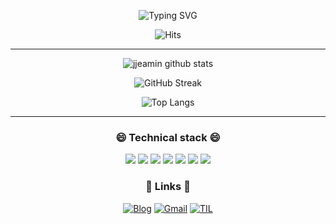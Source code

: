 
<div align=center>

![Typing SVG](https://readme-typing-svg.herokuapp.com?lines=Munju's+learning+challenge+😝)

</div>

<div align=center>

![Hits](https://hits.seeyoufarm.com/api/count/incr/badge.svg?url=https%3A%2F%2Fgithub.com%2Fannmunju&count_bg=%23DC5F5F&title_bg=%23555555&icon=&icon_color=%23E7E7E7&title=hits&edge_flat=false)

 
</div>

-----

<div align=center>
   
   ![jjeamin github stats](https://github-readme-stats.vercel.app/api?username=annmunju&show_icons=true)
   
   ![GitHub Streak](http://github-readme-streak-stats.herokuapp.com?user=annmunju&hide_border=true)
   
   ![Top Langs](https://github-readme-stats.vercel.app/api/top-langs/?username=annmunju&layout=compact)

</div>


------




<div align=center>
   
### 😄 Technical stack 😄

![](https://img.shields.io/badge/Python-3776AB?style=flat-square&logo=Python&logoColor=white)
<img src="https://img.shields.io/badge/Django-092E20?style=flat-square&logo=Django&logoColor=white"/></a>
<img src="https://img.shields.io/badge/Mysql-E6B91E?style=flat-square&logo=MySql&logoColor=white"/></a>
<img src="https://img.shields.io/badge/Pandas-150458?style=flat-square&logo=Pandas&logoColor=white"/></a>
<img src="https://img.shields.io/badge/Numpy-013243?style=flat-square&logo=Numpy&logoColor=white"/></a>
<img src="https://img.shields.io/badge/scikit-learn-F7931E?style=flat-square&logo=scikit-learn&logoColor=white"/></a>
<img src="https://img.shields.io/badge/Keras-D00000?style=flat-square&logo=Keras&logoColor=white"/></a>

</div>

<div align=center>

### 🌱 Links 🌱

[![Blog](https://img.shields.io/badge/Blog-Here-blue?style=for-the-badge)](https://mungdo-log.tistory.com/pages/AI%EC%97%B0%EA%B5%AC%EC%9B%90-%EC%95%88%EB%AC%B8%EC%A3%BC-%EC%9E%85%EB%8B%88%EB%8B%A4)
[![Gmail](https://img.shields.io/badge/Gmail-Here-red?style=for-the-badge)](mailto:ahnmunju@gmail.com)
[![TIL](https://img.shields.io/badge/TIL:2023-Here-green?style=for-the-badge)](https://github.com/annmunju/annmunju/tree/main/TIL/2023)

</div>

